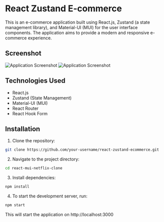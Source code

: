 # React Zustand E-commerce

This is an e-commerce application built using React.js, Zustand (a state management library), and Material-UI (MUI) for the user interface components. The application aims to provide a modern and responsive e-commerce experience.

## Screenshot

![Application Screenshot](https://res.cloudinary.com/dyyyuduhp/image/upload/v1708463773/project_images/image1_a2oily.png)
![Application Screenshot](https://res.cloudinary.com/dyyyuduhp/image/upload/v1708463775/project_images/image2_x5vlld.png)


## Technologies Used

- React.js
- Zustand (State Management)
- Material-UI (MUI)
- React Router
- React Hook Form

## Installation

1. Clone the repository:

```bash
git clone https://github.com/your-username/react-zustand-ecommerce.git
```

2. Navigate to the project directory:
```bash
cd react-mui-netflix-clone
```

3. Install dependencies:
```bash
npm install
```
4. To start the development server, run:
```bash
npm start
```

This will start the application on http://localhost:3000

